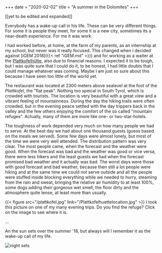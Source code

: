 +++
date = "2020-02-02"
title = "A summer in the Dolomites"
+++

[[yet to be edited and expanded]]

Everybody has a wake-up call in his life. These can be very different things. For some it is people they meet, for some it is a new city, sometimes its a near-death experience. For me it was work.

I had worked before, at home, at the farm of my parents, as an internship at my school, but never was it really focused. This changed when i decided against [iGEM 2018]({{< ref "iGEM.md" >}}) and for working as a waiter at the [Plattkofelhütte](https://de.wikipedia.org/wiki/Plattkofelhütte), also due to financial reasons. I expected it to be tough, but I was quite sure that I could do it, to be honest, I had little doubts that I could manage whatever was coming. Maybe I am just so sure about this because I have seen too little of the world yet.

The restaurant was located at 2300 meters above sealevel at the foot of the *Plattkofel*, the "flat peak". Nothing too speical in South Tyrol, which is crowded with tourists. The location is very beautiful with a great view and a vibrant feeling of mountainness. During the day the hiking trails were often crowded, but in the evening peace settled with the day trippers back in the valley and the few others enjoying the comfort of the so called "mountain refuges". Actually, many of them are more like one- or two-star-hotels.

The toughness of work depended very much on how many people we had to serve. At the best day we had about one thousand guests (guess based on the meals we served). Some few days were almost lonely, but most of the time we were very well attended. The distribution pattern was very clear. The most people came, when the forecast and the weather were good. When the forecast was bad and the weather was good or vice versa, there were less hikers and the least guests we had when the forecast promised bad weather and it actually was bad. The worst days were those with good forecast and bad weather, because then still a lot people were hiking and at the same time we could not serve outside and all the people were stuffed inside blocking everything while we needed to hurry, steaming from the rain and sweat, bringing the relative air humidity to at least 100%, some dogs adding their gorgeous wet smell, the floor dirty and the atmosphere quite tense, at least more than usually.

{{< figure src="/plattkofel.jpg" link="/Plattkofelhuettelocation.jpg" >}}
I took this picture on one of my many evening trips. Do you find the refuge? Click on the image to see where it is.

...

An the sun sets over the summer '18, but always will I remember it as the wake-up call of my life. 

![night sets](/nightsets.jpg)